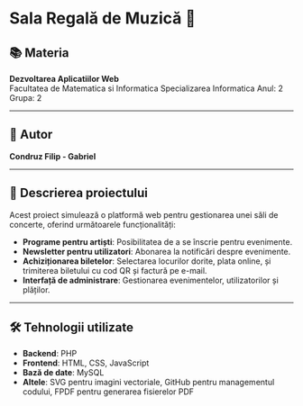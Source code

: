 # Sala Regală de Muzică 🎵

## 📚 Materia
**Dezvoltarea Aplicatiilor Web**  
Facultatea de Matematica si Informatica
Specializarea Informatica
Anul: 2
Grupa: 2

---

## 👤 Autor
**Condruz Filip - Gabriel**    

---

## 📄 Descrierea proiectului
Acest proiect simulează o platformă web pentru gestionarea unei săli de concerte, oferind următoarele funcționalități:
- **Programe pentru artiști**: Posibilitatea de a se înscrie pentru evenimente.
- **Newsletter pentru utilizatori**: Abonarea la notificări despre evenimente.
- **Achiziționarea biletelor**: Selectarea locurilor dorite, plata online, și trimiterea biletului cu cod QR și factură pe e-mail.
- **Interfață de administrare**: Gestionarea evenimentelor, utilizatorilor și plăților.

---

## 🛠️ Tehnologii utilizate
- **Backend**: PHP
- **Frontend**: HTML, CSS, JavaScript
- **Bază de date**: MySQL
- **Altele**: SVG pentru imagini vectoriale, GitHub pentru managementul codului, FPDF pentru generarea fisierelor PDF
